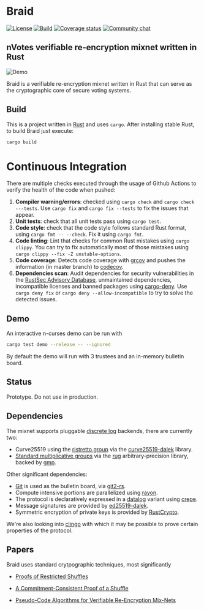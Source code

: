 # Braid

[![License](https://img.shields.io/github/license/nvotes/braid)](License)
[![Build](https://github.com/nvotes/braid/workflows/CI/badge.svg)](https://github.com/nvotes/braid/actions?workflow=CI)
[![Coverage status](https://img.shields.io/codecov/c/github/nvotes/braid)](https://codecov.io/gh/nvotes/braid/)
[![Community chat](https://img.shields.io/discord/651538033291690014)](https://discord.gg/dfdnFWJ)

## nVotes verifiable re-encryption mixnet written in Rust

![Demo](https://raw.githubusercontent.com/nvotes/braid/master/resources/demo.png)

Braid is a verifiable re-encryption mixnet written in Rust that can serve as the 
cryptographic core of secure voting systems. 

## Build

This is a project written in [Rust] and uses `cargo`. After installing 
stable Rust, to build Braid just execute:

```bash
cargo build
```

# Continuous Integration

There are multiple checks executed through the usage of Github Actions to verify
the health of the code when pushed:
1. **Compiler warning/errors**: checked using `cargo check` and 
`cargo check ---tests`. Use `cargo fix` and `cargo fix --tests` to fix the 
issues that appear.
2. **Unit tests**: check that all unit tests pass using `cargo test`.
3. **Code style**: check that the code style follows standard Rust format, using
`cargo fmt -- --check`. Fix it using `cargo fmt`.
4. **Code linting**: Lint that checks for common Rust mistakes using 
`cargo clippy`. You can try to fix automatically most of those mistakes using
`cargo clippy --fix -Z unstable-options`.
5. **Code coverage**: Detects code coverage with [grcov] and pushes the 
information (in master branch) to [codecov].
6. **Dependencies scan**: Audit dependencies for security vulnerabilities in the
[RustSec Advisory Database], unmaintained dependencies, incompatible licenses 
and banned packages using [cargo-deny]. Use `cargo deny fix` or 
`cargo deny --allow-incompatible` to try to solve the detected issues.

## Demo

An interactive n-curses demo can be run with

```bash
cargo test demo --release -- --ignored 
```

By default the demo will run with 3 trustees and an in-memory bulletin board.

## Status

Prototype. Do not use in production.

## Dependencies

The mixnet supports pluggable [discrete log](https://en.wikipedia.org/wiki/Decisional_Diffie%E2%80%93Hellman_assumption) backends, there are currently two:

* Curve25519 using the [ristretto group](https://ristretto.group/) via the [curve25519-dalek](https://github.com/dalek-cryptography/curve25519-dalek) library.
* [Standard multiplicative groups](https://en.wikipedia.org/wiki/Schnorr_group) via the [rug](https://crates.io/crates/rug) arbitrary-precision library, backed by [gmp](https://gmplib.org/).

Other significant dependencies:

* [Git](https://en.wikipedia.org/wiki/Git) is used as the bulletin board, via [git2-rs](https://github.com/rust-lang/git2-rs).
* Compute intensive portions are parallelized using [rayon](https://github.com/rayon-rs/rayon).
* The protocol is declaratively expressed in a [datalog](https://en.wikipedia.org/wiki/Datalog) variant using [crepe](https://github.com/ekzhang/crepe).
* Message signatures are provided by [ed25519-dalek](https://github.com/dalek-cryptography/ed25519-dalek).
* Symmetric encryption of private keys is provided by [RustCrypto](https://github.com/RustCrypto/block-ciphers).

We're also looking into [clingo](https://github.com/potassco/clingo-rs) with which it may be possible to prove certain properties of the protocol.

## Papers

Braid uses standard crytpographic techniques, most significantly

* [Proofs of Restricted Shuffles](http://www.csc.kth.se/~terelius/TeWi10Full.pdf)

* [A Commitment-Consistent Proof of a Shuffle](https://eprint.iacr.org/2011/168.pdf)

* [Pseudo-Code Algorithms for Verifiable Re-Encryption Mix-Nets](https://www.ifca.ai/fc17/voting/papers/voting17_HLKD17.pdf)

[nVotes]: https://nvotes.com
[Rust]: https://www.rust-lang.org/
[grcov]: https://crates.io/crates/grcov
[codecov]: http://codecov.com/
[RustSec Advisory Database]: https://github.com/RustSec/advisory-db/
[cargo-deny]: https://crates.io/crates/cargo-deny